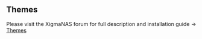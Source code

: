 Themes
------

Please visit the XigmaNAS forum for full description and installation guide -> <a href="https://www.xigmanas.com/forums/viewtopic.php?f=71&t=14152#p877439">Themes</a> 
